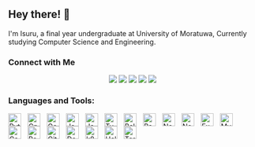 <!-- [![@isurugunarathne's Holopin board](https://holopin.me/isurugunarathne)](https://holopin.io/@isurugunarathne) -->

## Hey there! 👋

I'm Isuru, a final year undergraduate at University of Moratuwa, Currently studying Computer Science and Engineering.

<!-- - 👋 I’m @IsuruGunarathne
- 🌱 I’m currently learning React
- 💞️ I’m looking to collaborate on Web/Android based projects
- 📫 How to reach me? [email](mailto:isurug.20@cse.mrt.ac.lk) -->

### Connect with Me

<p align="center">
<a href="https://www.isurugunarathne.com"><img src="https://img.shields.io/badge/-isurugunarathne.com-3423A6?style=flat&logo=Google-Chrome&logoColor=white"/></a>
<a href="mailto:isurug.20@cse.mrt.ac.lk"><img src="https://img.shields.io/badge/-isurug.20@cse.mrt.ac.lk-D14836?style=flat&logo=Gmail&logoColor=white"/></a>
<a href="https://www.linkedin.com/in/isuru-gunarathne-a4196718b/"><img src="https://img.shields.io/badge/-LinkedIn-0077B5?style=flat&logo=Linkedin&logoColor=white"/></a>
<a href="https://medium.com/@isuru623"><img src="https://img.shields.io/badge/-medium-1DA1F2?style=flat&logo=Medium&logoColor=white"/></a>
<a href="https://twitter.com/Isuru_N_G"><img src="https://img.shields.io/badge/-Twitter
-1DA1F2?style=flat&logo=X&logoColor=white"/></a>

</p>

### Languages and Tools:

<!-- languages -->
<img align="left" alt="Python" width="26px" src="https://cdn.jsdelivr.net/gh/devicons/devicon/icons/python/python-original.svg" style="padding-right:10px;" />
<img align="left" alt="Cpp" width="26px" src="https://cdn.jsdelivr.net/gh/devicons/devicon/icons/cplusplus/cplusplus-original.svg" style="padding-right:10px;" />
<img align="left" alt="Go" width="26px" src="https://cdn.jsdelivr.net/gh/devicons/devicon@latest/icons/go/go-original-wordmark.svg" style="padding-right:10px;" />
<img align="left" alt="Java" width="26px" src="https://cdn.jsdelivr.net/gh/devicons/devicon/icons/java/java-original.svg" style="padding-right:10px;" />
<img align="left" alt="JavaScript" width="26px" src="https://cdn.jsdelivr.net/gh/devicons/devicon/icons/javascript/javascript-original.svg" style="padding-right:10px;" />
<img align="left" alt="TypeScript" width="26px" src="https://cdn.jsdelivr.net/gh/devicons/devicon@latest/icons/typescript/typescript-original.svg" style="padding-right:10px;" />    
<img align="left" alt="Ballerina" width="26px" src="https://cdn.jsdelivr.net/gh/devicons/devicon@latest/icons/ballerina/ballerina-original.svg" style="padding-right:10px;" />

<!-- frameworks -->
<img align="left" alt="React" width="26px" src="https://cdn.jsdelivr.net/gh/devicons/devicon/icons/react/react-original.svg" style="padding-right:10px;" />
<img align="left" alt="Next.js" width="26px" src="https://cdn.jsdelivr.net/npm/simple-icons@13.6.0/icons/nextdotjs.svg" style="padding-right:10px;" />
<img align="left" alt="Node.js" width="26px" src="https://cdn.jsdelivr.net/npm/simple-icons@13.6.0/icons/nodedotjs.svg" style="padding-right:10px;" />
<img align="left" alt="Express" width="26px" src="https://cdn.jsdelivr.net/npm/simple-icons@13.6.0/icons/express.svg" style="padding-right:10px;" />

<!-- databases -->
<img align="left" alt="MySQL" width="26px" src="https://cdn.jsdelivr.net/gh/devicons/devicon/icons/mysql/mysql-original.svg" style="padding-right:10px;" />
<img align='left' alt="Cassandra" width="26px" src="https://cdn.jsdelivr.net/npm/simple-icons@13.6.0/icons/apachecassandra.svg" style="padding-right:10px;" />
<img align='left' alt="PostgreSQL" width="26px" src="https://cdn.jsdelivr.net/gh/devicons/devicon/icons/postgresql/postgresql-original.svg" style="padding-right:10px;" />

<!-- devops -->
<img align="left" alt="Git" width="26px" src="https://cdn.jsdelivr.net/gh/devicons/devicon/icons/git/git-original.svg" style="padding-right:10px;" />
<img align="left" alt="Docker" width="26px" src="https://cdn.jsdelivr.net/gh/devicons/devicon@latest/icons/docker/docker-plain.svg" style="padding-right:10px;" />     
<img align="left" alt="k8s" width="26px" src="https://cdn.jsdelivr.net/gh/devicons/devicon@latest/icons/kubernetes/kubernetes-original.svg" style="padding-right:10px;" />

<!-- charting/templating -->
<img align="left" alt="Helm" width="26px" src="https://cdn.jsdelivr.net/gh/devicons/devicon@latest/icons/helm/helm-original.svg" style="padding-right:10px;" />
<img align="left" alt="Terraform" width="26px" src="https://cdn.jsdelivr.net/gh/devicons/devicon@latest/icons/terraform/terraform-original.svg" style="padding-right:10px;" />
